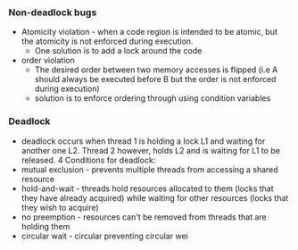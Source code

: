 ### Non-deadlock bugs
- Atomicity violation - when a code region is intended to be atomic, but the atomicity is not enforced during execution. 
	- One solution is to add a lock around the code 
- order violation
	- The desired order between two memory accesses is flipped (i.e A should always be executed before B but the order is not enforced during execution)
	- solution is to enforce ordering through using condition variables 

### Deadlock
- deadlock occurs when  thread 1 is holding a lock L1 and waiting for another one L2. Thread 2 however, holds L2 and is waiting for L1 to be released. 
4 Conditions for deadlock:
- mutual exclusion - prevents multiple threads from accessing a shared resource
- hold-and-wait - threads hold resources allocated to them (locks that they have already acquired) while waiting for other resources (locks that they wish to acquire)
- no preemption - resources can't be removed from threads that are holding them
- circular wait - circular
preventing circular wei